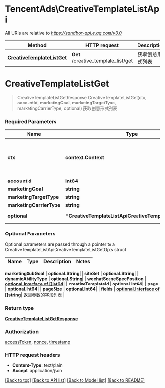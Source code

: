 # TencentAds\CreativeTemplateListApi

All URIs are relative to *https://sandbox-api.e.qq.com/v3.0*

Method | HTTP request | Description
------------- | ------------- | -------------
[**CreativeTemplateListGet**](CreativeTemplateListApi.md#CreativeTemplateListGet) | **Get** /creative_template_list/get | 获取创意形式列表


# **CreativeTemplateListGet**
> CreativeTemplateListGetResponse CreativeTemplateListGet(ctx, accountId, marketingGoal, marketingTargetType, marketingCarrierType, optional)
获取创意形式列表

### Required Parameters

Name | Type | Description  | Notes
------------- | ------------- | ------------- | -------------
 **ctx** | **context.Context** | context for authentication, logging, cancellation, deadlines, tracing, etc.
  **accountId** | **int64**|  | 
  **marketingGoal** | **string**|  | 
  **marketingTargetType** | **string**|  | 
  **marketingCarrierType** | **string**|  | 
 **optional** | ***CreativeTemplateListApiCreativeTemplateListGetOpts** | optional parameters | nil if no parameters

### Optional Parameters
Optional parameters are passed through a pointer to a CreativeTemplateListApiCreativeTemplateListGetOpts struct

Name | Type | Description  | Notes
------------- | ------------- | ------------- | -------------




 **marketingSubGoal** | **optional.String**|  | 
 **siteSet** | **optional.String**|  | 
 **dynamicAbilityType** | **optional.String**|  | 
 **wechatSceneSpecPosition** | [**optional.Interface of []int64**](int64.md)|  | 
 **creativeTemplateId** | **optional.Int64**|  | 
 **page** | **optional.Int64**|  | 
 **pageSize** | **optional.Int64**|  | 
 **fields** | [**optional.Interface of []string**](string.md)| 返回参数的字段列表 | 

### Return type

[**CreativeTemplateListGetResponse**](CreativeTemplateListGetResponse.md)

### Authorization

[accessToken](../README.md#accessToken), [nonce](../README.md#nonce), [timestamp](../README.md#timestamp)

### HTTP request headers

 - **Content-Type**: text/plain
 - **Accept**: application/json

[[Back to top]](#) [[Back to API list]](../README.md#documentation-for-api-endpoints) [[Back to Model list]](../README.md#documentation-for-models) [[Back to README]](../README.md)

